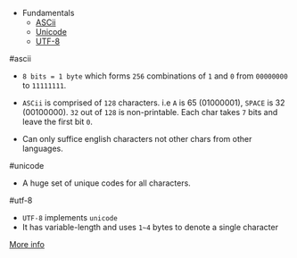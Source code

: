 * Fundamentals
  * [ASCii](#ascii)
  * [Unicode](#unicode)
  * [UTF-8](#utf-8)

#ascii

* `8 bits = 1 byte` which forms `256` combinations of `1` and `0` from `00000000` to `11111111`.

* `ASCii` is comprised of `128` characters. i.e `A` is 65 (01000001), `SPACE` is 32 (00100000). `32` out of `128` is non-printable. Each char takes `7` bits and leave the first bit `0`.

* Can only suffice english characters not other chars from other languages.

#unicode

* A huge set of unique codes for all characters.

#utf-8

* `UTF-8` implements `unicode`
* It has variable-length and uses `1~4` bytes to denote a single character

[More info](http://www.ruanyifeng.com/blog/2007/10/ascii_unicode_and_utf-8.html)